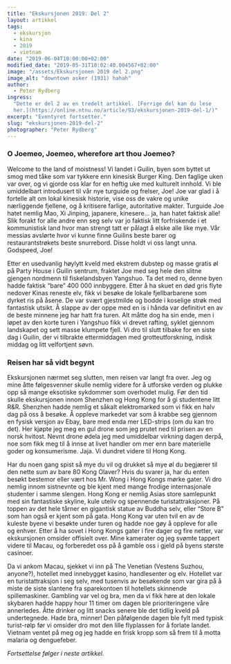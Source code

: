 ```yaml
---
title: "Ekskursjonen 2019: Del 2"
layout: artikkel
tags:
  - ekskursjon
  - kina
  - 2019
  - vietnam
date: "2019-06-04T10:00:00+02:00"
modified_date: "2019-05-31T10:02:40.004567+02:00"
image: "/assets/Ekskursjonen 2019 del 2.png"
image_alt: "downtown asker (1931) hahah"
author:
  - Peter Rydberg
ingress:
  "Dette er del 2 av en tredelt artikkel. [Forrige del kan du lese
  her.](https://online.ntnu.no/article/93/ekskursjonen-2019-del-1/)"
excerpt: "Eventyret fortsetter."
slug: "ekskursjonen-2019-del-2"
photographer: "Peter Rydberg"
---
```


### O Joemeo, Joemeo, wherefore art thou Joemeo?

Welcome to the land of moistness! Vi landet i Guilin, byen som byttet ut smog
med tåke som var tykkere enn kinesisk Burger King. Den faglige uken var over, og
vi gjorde oss klar for en heftig uke med kulturelt innhold. Vi ble umiddelbart
introdusert til vår nye turguide og frelser, Joe! Joe var glad i å fortelle alt
om lokal kinesisk historie, vise oss de vakre og unike nærliggende fjellene, og
å kritisere farlige, autoritative makter. Turguide Joe hatet nemlig Mao, Xi
Jinping, japanere, kinesere… ja, han hatet faktisk alle! Slik forakt for alle
andre enn seg selv var jo faktisk litt forfriskende i et kommunistisk land hvor
man strengt tatt er pålagt å elske alle like mye. Vår messias avslørte hvor vi
kunne finne Guilins beste barer og restaurantstrøkets beste snurrebord. Disse
holdt vi oss langt unna. Godspeed, Joe!

Etter en usedvanlig høylytt kveld med ekstrem dubstep og masse gratis øl på
Party House i Guilin sentrum, fraktet Joe med seg hele den slitne gjengen
nordmenn til fiskelandsbyen Yangshuo. Ta det med ro, denne byen hadde faktisk
“bare” 400 000 innbyggere. Etter å ha skuet en død gris flyte nedover Kinas
reneste elv, fikk vi besøke de lokale fjellbarbarene som dyrket ris på åsene. De
var svært gjestmilde og bodde i koselige strøk med fantastisk utsikt. Å slappe
av der oppe med en is i hånda var definitivt en av de beste minnene jeg har hatt
fra turen. Alt måtte dog ha sin ende, men i løpet av den korte turen i Yangshuo
fikk vi drevet rafting, syklet gjennom landskapet og sett masse klumpete fjell.
Vi dro til slutt tilbake for en siste dag i Guilin, der vi tilbrakte
ettermiddagen med grotteutforskning, indisk middag og litt velfortjent søvn.

### Reisen har så vidt begynt

Ekskursjonen nærmet seg slutten, men reisen var langt fra over. Jeg og mine åtte
følgesvenner skulle nemlig videre for å utforske verden og plukke opp så mange
eksotiske sykdommer som overhodet mulig. Før den tid skulle ekskursjonen innom
Shenzhen og Hong Kong for å gi studentene litt R&R. Shenzhen hadde nemlig et
såkalt elektromarked som vi fikk en halv dag på oss å besøke. Å oppleve markedet
var som å krabbe seg gjennom en fysisk versjon av Ebay, bare med enda mer
LED-strips (om du kan tro det). Her kjøpte jeg meg en gul drone som jeg prutet
ned til prisen av en norsk hvitost. Nevnt drone ødela jeg med umiddelbar
virkning dagen derpå, noe som fikk meg til å innse at livet handler om mer enn
bare materielle goder og konsumerisme. Jaja. Vi dundret videre til Hong Kong.

Har du noen gang spist så mye du vil og drukket så mye øl du begjærer til den
nette sum av bare 80 Kong Olaver? Hvis du svarer ja, har du enten besøkt
bestemor eller vært hos Mr. Wong i Hong Kongs mørke gater. Vi dro nemlig innom
sistnevnte og ble kjent med mange frodige internasjonale studenter i samme
slengen. Hong Kong er nemlig Asias store samlepunkt med sin fantastiske skyline,
kule uteliv og spennende turistattraksjoner. På toppen av det hele tårner en
gigantisk statue av Buddha selv, eller “Store B” som han også er kjent som på
gata. Hong Kong var uten tvil en av de kuleste byene vi besøkte under turen og
hadde noe gøy å oppleve for alle og enhver. Etter å ha sovet i Hong Kongs gater
i fire dager og fire netter, var ekskursjonen omsider offisielt over. Mine
kamerater og jeg svømte tappert videre til Macau, og forberedet oss på å gamble
oss i gjeld på byens største casinoer.

Da vi ankom Macau, sjekket vi inn på The Venetian (Vestens Suzhou, anyone?),
hotellet med innebygget kasino, handlesenter og elv. Hotellet var en
turistattraksjon i seg selv, med tusenvis av besøkende som var gira på å miste
de siste slantene fra sparekontoen til hotellets skinnende spillemaskiner.
Gambling var vel og bra, men da vi fikk høre at den lokale skybaren hadde happy
hour 11 timer om dagen ble prioriteringene våre annerledes. Åtte drinker og litt
snacks senere ble det tidlig kveld på undertegnede. Hade bra, minner! Den
påfølgende dagen ble fylt med typisk turist-rølp før vi omsider dro mot den
lille flyplassen for å forlate landet. Vietnam ventet på meg og jeg hadde en
frisk kropp som så frem til å motta malaria og denguefeber.

_Fortsettelse følger i neste artikkel._
